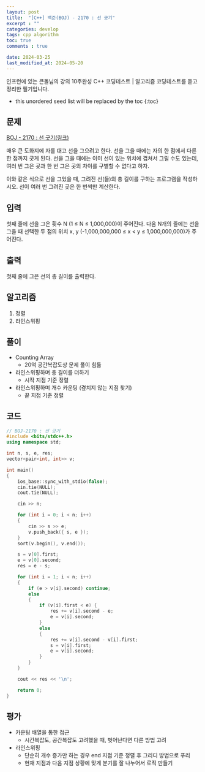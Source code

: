 ```yaml
---
layout: post
title:  "[C++] 백준(BOJ) - 2170 : 선 긋기"
excerpt : ""
categories: develop
tags: cpp algorithm
toc: true
comments : true

date: 2024-03-25
last_modified_at: 2024-05-20
---
```

> <span style="font-size: 80%">
인프런에 있는 큰돌님의 강의 10주완성 C++ 코딩테스트 | 알고리즘 코딩테스트를 듣고 정리한 필기입니다.</span>

<!--more-->

* this unordered seed list will be replaced by the toc
{:toc}

## 문제 

[BOJ - 2170 : 선 긋기(링크)](https://www.acmicpc.net/problem/2170) 

매우 큰 도화지에 자를 대고 선을 그으려고 한다. 선을 그을 때에는 자의 한 점에서 다른 한 점까지 긋게 된다. 선을 그을 때에는 이미 선이 있는 위치에 겹쳐서 그릴 수도 있는데, 여러 번 그은 곳과 한 번 그은 곳의 차이를 구별할 수 없다고 하자.

이와 같은 식으로 선을 그었을 때, 그려진 선(들)의 총 길이를 구하는 프로그램을 작성하시오. 선이 여러 번 그려진 곳은 한 번씩만 계산한다.

## 입력
첫째 줄에 선을 그은 횟수 N (1 ≤ N ≤ 1,000,000)이 주어진다. 다음 N개의 줄에는 선을 그을 때 선택한 두 점의 위치 x, y (-1,000,000,000 ≤ x < y ≤ 1,000,000,000)가 주어진다.

## 출력
첫째 줄에 그은 선의 총 길이를 출력한다.

## 알고리즘
1. 정렬
2. 라인스위핑

## 풀이
- Counting Array
  - 20억 공간복잡도상 문제 풀이 힘듦
- 라인스위핑하며 총 길이를 더하기
  - 시작 지점 기준 정렬
- 라인스위핑하며 개수 카운팅 (곂치지 않는 지점 찾기)
  - 끝 지점 기준 정렬

## 코드
```cpp
// BOJ-2170 : 선 긋기
#include <bits/stdc++.h>
using namespace std;

int n, s, e, res;
vector<pair<int, int>> v;

int main()
{
	ios_base::sync_with_stdio(false);
	cin.tie(NULL);
	cout.tie(NULL);

	cin >> n;

	for (int i = 0; i < n; i++)
	{
		cin >> s >> e;
		v.push_back({ s, e });
	}
	sort(v.begin(), v.end());

	s = v[0].first;
	e = v[0].second;
	res = e - s;

	for (int i = 1; i < n; i++)
	{
		if (e > v[i].second) continue;
		else
		{
			if (v[i].first < e) {
				res += v[i].second - e;
				e = v[i].second;
			}
			else
			{
				res += v[i].second - v[i].first;
				s = v[i].first;
				e = v[i].second;
			}
		}
	}

	cout << res << '\n';

	return 0;
}
```

## 평가  
- 카운팅 배열을 통한 접근
  - 시간복잡도, 공간복잡도 고려했을 때, 벗어난다면 다른 방법 고려
- 라인스위핑
  - 단순히 개수 증가만 하는 경우 end 지점 기준 정렬 후 그리디 방법으로 푸리
  - 현재 지점과 다음 지점 상황에 맞게 분기를 잘 나누어서 로직 만들기